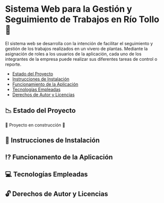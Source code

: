 # Sistema Web para la Gestión y Seguimiento de Trabajos en Río Tollo :seedling:

El sistema web se desarrolla con la intención de facilitar el seguimiento y gestión de los trabajos realizados en un vivero de plantas. Mediante la asignación de roles a los usuarios de la aplicación, cada uno de los integrantes de la empresa puede realizar sus diferentes tareas de control o reporte.

* [Estado del Proyecto](#estado)
* [Instrucciones de Instalación](#instalacion)
* [Funcionamiento  de la Aplicación](#funcionamiento)
* [Tecnologías Empleadas](#tecnologias)
* [Derechos de Autor y Licencias](#derechos)

## :chart_with_downwards_trend: Estado del Proyecto
<a name="estado"></a>
:construction: Proyecto en construcción :construction:

## :wrench: Instrucciones de Instalación
<a name="instalacion"></a>

## :interrobang: Funcionamento de la Aplicación 
<a name="funcionamiento"></a>

## :computer: Tecnologías Empleadas
<a name="tecnologias"></a>

## :unlock: Derechos de Autor y Licencias
<a name="derechos"></a>

